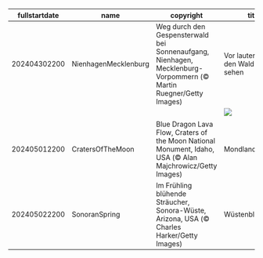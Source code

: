 |fullstartdate|name|copyright|title|image|
|--|--|--|--|--|
202404302200|NienhagenMecklenburg|Weg durch den Gespensterwald bei Sonnenaufgang, Nienhagen, Mecklenburg-Vorpommern (© Martin Ruegner/Getty Images)|Vor lauter Bäumen den Wald nicht sehen|![](/de-DE/2024/05/202404302200NienhagenMecklenburg.jpg)|
||||![](/de-DE/2024/05/.jpg)|
202405012200|CratersOfTheMoon|Blue Dragon Lava Flow, Craters of the Moon National Monument, Idaho, USA (© Alan Majchrowicz/Getty Images)|Mondlandschaften|![](/de-DE/2024/05/202405012200CratersOfTheMoon.jpg)|
202405022200|SonoranSpring|Im Frühling blühende Sträucher, Sonora-Wüste, Arizona, USA (© Charles Harker/Getty Images)|Wüstenblumen|![](/de-DE/2024/05/202405022200SonoranSpring.jpg)|
